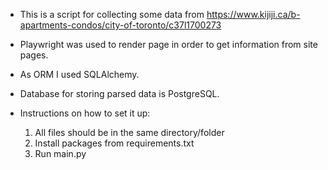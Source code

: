 - This is a script for collecting some data from https://www.kijiji.ca/b-apartments-condos/city-of-toronto/c37l1700273

- Playwright was used to render page in order to get information from site pages. 

- As ORM I used SQLAlchemy.

- Database for storing parsed data is PostgreSQL.

- Instructions on how to set it up:
  1. All files should be in the same directory/folder
  2. Install packages from requirements.txt
  3. Run main.py
